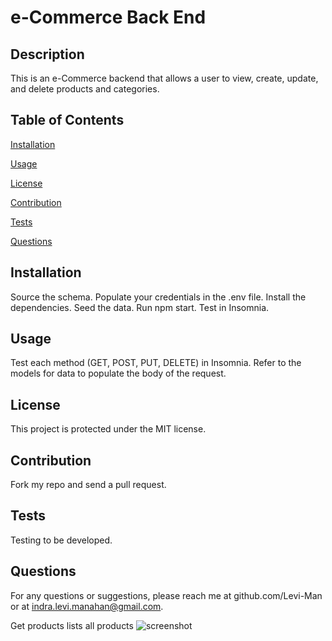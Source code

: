 
# e-Commerce Back End

## Description
This is an e-Commerce backend that allows a user to view, create, update, and delete products and categories. 

## Table of Contents

[Installation](#installation)

[Usage](#usage)

[License](#license)

[Contribution](#contribution)

[Tests](#tests)

[Questions](#questions)

## Installation
Source the schema. Populate your credentials in the .env file. Install the dependencies. Seed the data. Run npm start. Test in Insomnia.

## Usage
Test each method (GET, POST, PUT, DELETE) in Insomnia. Refer to the models for data to populate the body of the request. 

## License
This project is protected under the MIT license.

## Contribution
Fork my repo and send a pull request.

## Tests
Testing to be developed. 

## Questions
For any questions or suggestions, please reach me at github.com/Levi-Man or at indra.levi.manahan@gmail.com.


Get products lists all products
<img src="Assets/Get-Product.png" alt=screenshot of program>